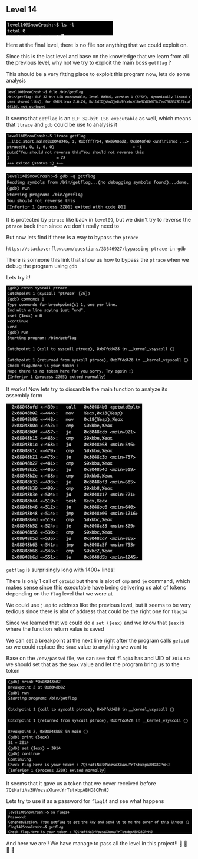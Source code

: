 <h2>Level 14</h2>

![alt text](./screenshot/image1.png)

Here at the final level, there is no file nor anything that we could exploit on.

Since this is the last level and base on the knowledge that we learn from all the previous level, why not we try to exploit the main boss `getflag` ?

This should be a very fitting place to exploit this program now, lets do some analysis

![alt text](./screenshot/image2.png)

It seems that `getflag` is an `ELF 32-bit LSB executable` as well, which means that `ltrace` and `gdb` could be use to analysis it

![alt text](./screenshot/image3.png)

![alt text](./screenshot/image4.png)

It is protected by `ptrace` like back in `level09`, but we didn't try to reverse the `ptrace` back then since we don't really need to

But now lets find if there is a way to bypass the `ptrace`
```console
https://stackoverflow.com/questions/33646927/bypassing-ptrace-in-gdb
```

There is someone this link that show us how to bypass the `ptrace` when we debug the program using `gdb`

Lets try it!

![alt text](./screenshot/image5.png)

It works! Now lets try to dissamble the main function to analyze its assembly form

![alt text](./screenshot/image6.png)

`getflag` is surprisingly long with 1400+ lines!

There is only 1 call of `getuid` but there is alot of `cmp` and `je` command, which makes sense since this executable have being delivering us alot of tokens depending on the `flag` level that we were at

We could use `jump` to address like the previous level, but it seems to be very tedious since there is alot of address that could be the right one for `flag14`

Since we learned that we could do a `set ($eax)` and we know that `$eax` is where the function return value is saved

We can set a breakpoint at the next line right after the program calls `getuid` so we could replace the `$eax` value to anything we want to

Base on the `/env/passwd` file, we can see that `flag14` has and UID of `3014` so we should set that as the `$eax` value and let the program bring us to the token

![alt text](./screenshot/image7.png)

It seems that it gave us a token that we never received before `7QiHafiNa3HVozsaXkawuYrTstxbpABHD8CPnHJ`

Lets try to use it as a password for `flag14` and see what happens

![alt text](./screenshot/image8.png)

And here we are!! We have manage to pass all the level in this project!!  :partying_face: :tada: :tada: :tada: